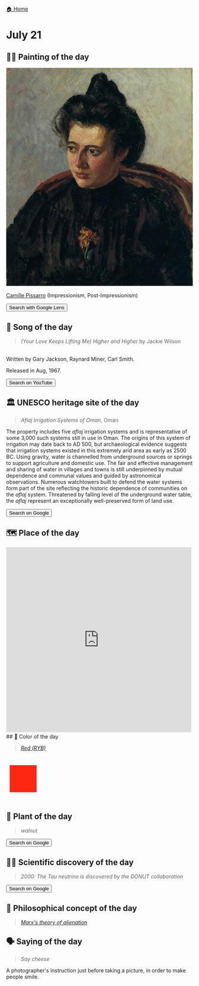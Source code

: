 
[🏠 Home](../../index.md)

# July 21

## 🧑‍🎨 Painting of the day

<img width="600" src="../img/Camille_Pissarro_4.jpg">

[Camille Pissarro](https://en.wikipedia.org/wiki/Camille_Pissarro) (Impressionism, Post-Impressionism)

<button class="btn btn-success"
onclick=" window.open('https://lens.google.com/uploadbyurl?url=https://iretes.github.io/one-a-day/data/img/Camille_Pissarro_4.jpg','_blank')">
Search with Google Lens
</button>

## 🎼 Song of the day

> *(Your Love Keeps Lifting Me) Higher and Higher*
by Jackie Wilson

<br />Written by Gary Jackson, Raynard Miner, Carl Smith.

Released in Aug, 1967.

<button class="btn btn-success"
onclick=" window.open('http://www.youtube.com/search?q=(Your Love Keeps Lifting Me) Higher and Higher by Jackie Wilson','_blank')">
Search on YouTube
</button>

## 🏛️ UNESCO heritage site of the day

> *<i>Aflaj</i> Irrigation Systems of Oman*, Oman

<p>The property includes five <em>aflaj</em> irrigation systems and is representative of some 3,000 such systems still in use in Oman. The origins of this system of irrigation may date back to AD 500, but archaeological evidence suggests that irrigation systems existed in this extremely arid area as early as 2500 BC. Using gravity, water is channelled from underground sources or springs to support agriculture and domestic use. The fair and effective management and sharing of water in villages and towns is still underpinned by mutual dependence and communal values and guided by astronomical observations. Numerous watchtowers built to defend the water systems form part of the site reflecting the historic dependence of communities on the <em>aflaj</em> system. Threatened by falling level of the underground water table, the <em>aflaj</em> represent an exceptionally well-preserved form of land use.</p>

<button class="btn btn-success"
onclick=" window.open('http://www.google.com/search?q=<i>Aflaj</i> Irrigation Systems of Oman','_blank')">
Search on Google
</button>

## 🗺️ Place of the day

<iframe
src="https://www.mapcrunch.com"
name="mapcrunch"
width="500"
height="500"
allowTransparency="true"
scrolling="no"
frameborder="0"
>
</iframe>
## 🎨 Color of the day

> *[Red (RYB)](https://en.wikipedia.org/wiki/RYB_color_model)*

<div style="color:#FE2712; font-size: 100px;">&#9632;</div>

## 🌿 Plant of the day

> *walnut*

<button class="btn btn-success"
onclick=" window.open('http://www.google.com/search?q=walnut','_blank')">
Search on Google
</button>

## 🧑‍🔬 Scientific discovery of the day

> *2000: The Tau neutrino is discovered by the DONUT collaboration*

<button class="btn btn-success"
onclick=" window.open('http://www.google.com/search?q=2000: The Tau neutrino is discovered by the DONUT collaboration','_blank')">
Search on Google
</button>

## 💭 Philosophical concept of the day

> *[Marx's theory of alienation](https://en.wikipedia.org/wiki/Marx%27s_theory_of_alienation)*

## 🗣️ Saying of the day

> *Say cheese*

A photographer's instruction just before taking a picture, in order to make people smile.
